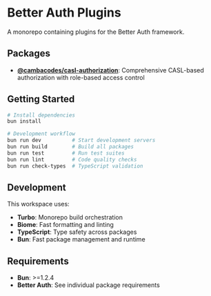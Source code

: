 # Better Auth Plugins

A monorepo containing plugins for the Better Auth framework.

## Packages

- **[@cambacodes/casl-authorization](/packages/plugins/authorization)**: Comprehensive CASL-based authorization with role-based access control

## Getting Started

```bash
# Install dependencies
bun install

# Development workflow
bun run dev          # Start development servers
bun run build        # Build all packages
bun run test         # Run test suites
bun run lint         # Code quality checks
bun run check-types  # TypeScript validation
```

## Development

This workspace uses:
- **Turbo**: Monorepo build orchestration
- **Biome**: Fast formatting and linting
- **TypeScript**: Type safety across packages
- **Bun**: Fast package management and runtime

## Requirements

- **Bun**: >=1.2.4
- **Better Auth**: See individual package requirements
